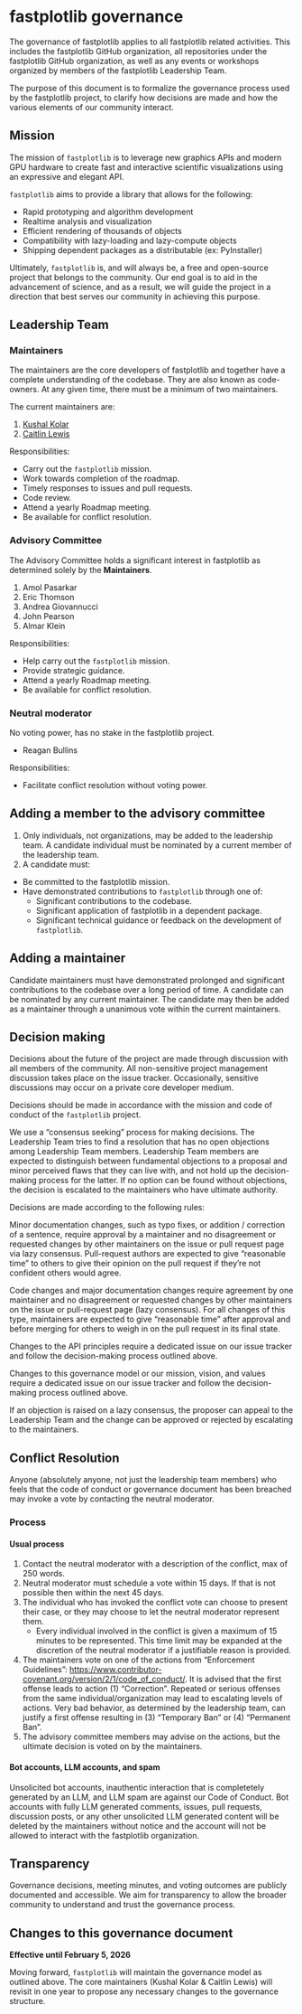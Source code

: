 # fastplotlib governance

The governance of fastplotlib applies to all fastplotlib related activities. This includes the fastplotlib GitHub organization, all repositories under the fastplotlib GitHub organization, as well as any events or workshops organized by members of the fastplotlib Leadership Team.

The purpose of this document is to formalize the governance process used by the fastplotlib project, to clarify how decisions are made and how the various elements of our community interact.

## Mission

The mission of `fastplotlib` is to leverage new graphics APIs and modern GPU hardware to create fast and interactive scientific visualizations using an expressive and elegant API.

`fastplotlib` aims to provide a library that allows for the following:
- Rapid prototyping and algorithm development
- Realtime analysis and visualization 
- Efficient rendering of thousands of objects 
- Compatibility with lazy-loading and lazy-compute objects
- Shipping dependent packages as a distributable (ex: PyInstaller)

Ultimately, `fastplotlib` is, and will always be, a free and open-source project that belongs to the community. Our end goal is to aid in the advancement of science, and as a result, we will guide the project in a direction that best serves our community in achieving this purpose.  

## Leadership Team

### Maintainers

The maintainers are the core developers of fastplotlib and together have a complete understanding of the codebase. They are also known as code-owners. At any given time, there must be a minimum of two maintainers.

The current maintainers are:

1. [Kushal Kolar](https://github.com/kushalkolar)
1. [Caitlin Lewis](https://github.com/clewis7)

Responsibilities:

* Carry out the `fastplotlib` mission.
* Work towards completion of the roadmap.
* Timely responses to issues and pull requests.
* Code review.
* Attend a yearly Roadmap meeting.
* Be available for conflict resolution.

### Advisory Committee 

The Advisory Committee holds a significant interest in fastplotlib as determined solely by the **Maintainers**.

1. Amol Pasarkar
1. Eric Thomson
1. Andrea Giovannucci
1. John Pearson
1. Almar Klein

Responsibilities:

* Help carry out the `fastplotlib` mission.
* Provide strategic guidance.
* Attend a yearly Roadmap meeting.
* Be available for conflict resolution.

### Neutral moderator

No voting power, has no stake in the fastplotlib project.

* Reagan Bullins

Responsibilities:

* Facilitate conflict resolution without voting power.

## Adding a member to the advisory committee
1. Only individuals, not organizations, may be added to the leadership team. A candidate individual must be nominated by a current member of the leadership team.
2. A candidate must:
  * Be committed to the fastplotlib mission.
  * Have demonstrated contributions to `fastplotlib` through one of:
    * Significant contributions to the codebase.
    * Significant application of fastplotlib in a dependent package.
    * Significant technical guidance or feedback on the development of `fastplotlib`.

## Adding a maintainer

Candidate maintainers must have demonstrated prolonged and significant contributions to the codebase over a long period of time. A candidate can be nominated by any current maintainer. The candidate may then be added as a maintainer through a unanimous vote within the current maintainers.

## Decision making

Decisions about the future of the project are made through discussion with all members of the community. All non-sensitive project management discussion takes place on the issue tracker. Occasionally, sensitive discussions may occur on a private core developer medium.

Decisions should be made in accordance with the mission and code of conduct of the `fastplotlib` project.

We use a “consensus seeking” process for making decisions. The Leadership Team tries to find a resolution that has no open objections among Leadership Team members. Leadership Team members are expected to distinguish between fundamental objections to a proposal and minor perceived flaws that they can live with, and not hold up the decision-making process for the latter. If no option can be found without objections, the decision is escalated to the maintainers who have ultimate authority.

Decisions are made according to the following rules:

Minor documentation changes, such as typo fixes, or addition / correction of a sentence, require approval by a maintainer and no disagreement or requested changes by other maintainers on the issue or pull request page via lazy consensus. Pull-request authors are expected to give “reasonable time” to others to give their opinion on the pull request if they’re not confident others would agree.

Code changes and major documentation changes require agreement by one maintainer and no disagreement or requested changes by other maintainers on the issue or pull-request page (lazy consensus). For all changes of this type, maintainers are expected to give “reasonable time” after approval and before merging for others to weigh in on the pull request in its final state.

Changes to the API principles require a dedicated issue on our issue tracker and follow the decision-making process outlined above.

Changes to this governance model or our mission, vision, and values require a dedicated issue on our issue tracker and follow the decision-making process outlined above.

If an objection is raised on a lazy consensus, the proposer can appeal to the Leadership Team and the change can be approved or rejected by escalating to the maintainers.

## Conflict Resolution

Anyone (absolutely anyone, not just the leadership team members) who feels that the code of conduct or governance document has been breached may invoke a vote by contacting the neutral moderator.

### Process

#### Usual process

1. Contact the neutral moderator with a description of the conflict, max of 250 words.
2. Neutral moderator must schedule a vote within 15 days. If that is not possible then within the next 45 days.
3. The individual who has invoked the conflict vote can choose to present their case, or they may choose to let the neutral moderator represent them.
    * Every individual involved in the conflict is given a maximum of 15 minutes to be represented. This time limit may be expanded at the discretion of the neutral moderator if a justifiable reason is provided.
4. The maintainers vote on one of the actions from “Enforcement Guidelines”: https://www.contributor-covenant.org/version/2/1/code_of_conduct/. It is advised that the first offense leads to action (1) “Correction”. Repeated or serious offenses from the same individual/organization may lead to escalating levels of actions. Very bad behavior, as determined by the leadership team, can justify a first offense resulting in (3) “Temporary Ban” or (4) “Permanent Ban”.
5. The advisory committee members may advise on the actions, but the ultimate decision is voted on by the maintainers.

#### Bot accounts, LLM accounts, and spam

Unsolicited bot accounts, inauthentic interaction that is completetely generated by an LLM, and LLM spam are against our Code of Conduct. Bot accounts with fully LLM generated comments, issues, pull requests, discussion posts, or any other unsolicited LLM generated content will be deleted by the maintainers without notice and the account will not be allowed to interact with the fastplotlib organization.

## Transparency

Governance decisions, meeting minutes, and voting outcomes are publicly documented and accessible. We aim for transparency to allow the broader community to understand and trust the governance process.

## Changes to this governance document

**Effective until February 5, 2026**

Moving forward, `fastplotlib` will maintain the governance model as outlined above. The core maintainers (Kushal Kolar & Caitlin Lewis) will revisit in
one year to propose any necessary changes to the governance structure. 
